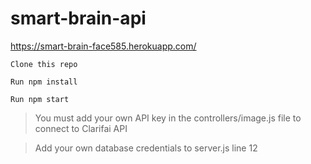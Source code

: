# smart-brain-api
https://smart-brain-face585.herokuapp.com/

`Clone this repo`

`Run npm install`

`Run npm start`

>You must add your own API key in the controllers/image.js file to connect to Clarifai API

>Add your own database credentials to server.js line 12

